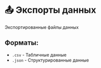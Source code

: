 # 📤 Экспорты данных

Экспортированные файлы данных

## Форматы:
- `.csv` - Табличные данные
- `.json` - Структурированные данные
